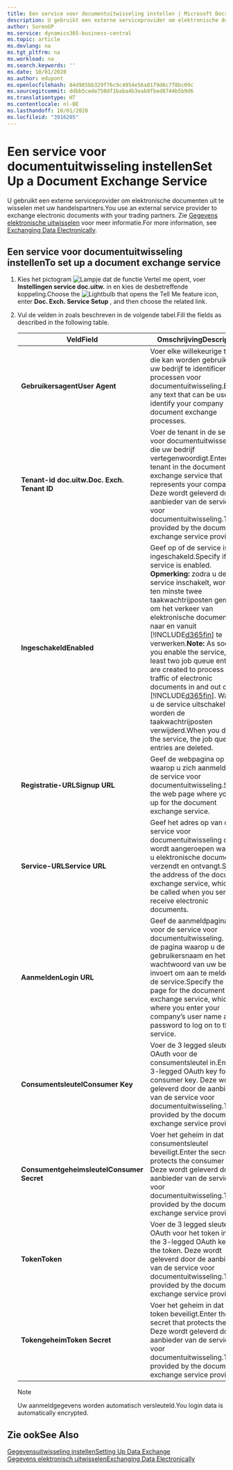 ```yaml
---
title: Een service voor documentuitwisseling instellen | Microsoft Docs
description: U gebruikt een externe serviceprovider om elektronische documenten uit te wisselen met uw handelspartners.
author: SorenGP
ms.service: dynamics365-business-central
ms.topic: article
ms.devlang: na
ms.tgt_pltfrm: na
ms.workload: na
ms.search.keywords: ''
ms.date: 10/01/2020
ms.author: edupont
ms.openlocfilehash: 84d985bb329f76c9c4954e56a01f9d6c7f8bc09c
ms.sourcegitcommit: ddbb5cede750df1baba4b3eab8fbed6744b5b9d6
ms.translationtype: HT
ms.contentlocale: nl-BE
ms.lasthandoff: 10/01/2020
ms.locfileid: "3916205"
---
```

# <a name="set-up-a-document-exchange-service"></a><span data-ttu-id="d467f-103">Een service voor documentuitwisseling instellen</span><span class="sxs-lookup"><span data-stu-id="d467f-103">Set Up a Document Exchange Service</span></span>
<span data-ttu-id="d467f-104">U gebruikt een externe serviceprovider om elektronische documenten uit te wisselen met uw handelspartners.</span><span class="sxs-lookup"><span data-stu-id="d467f-104">You use an external service provider to exchange electronic documents with your trading partners.</span></span> <span data-ttu-id="d467f-105">Zie [Gegevens elektronische uitwisselen](across-data-exchange.md) voor meer informatie.</span><span class="sxs-lookup"><span data-stu-id="d467f-105">For more information, see [Exchanging Data Electronically](across-data-exchange.md).</span></span>  

## <a name="to-set-up-a-document-exchange-service"></a><span data-ttu-id="d467f-106">Een service voor documentuitwisseling instellen</span><span class="sxs-lookup"><span data-stu-id="d467f-106">To set up a document exchange service</span></span>  
1. <span data-ttu-id="d467f-107">Kies het pictogram ![Lampje dat de functie Vertel me opent](media/ui-search/search_small.png "Vertel me wat u wilt doen"), voer **Instellingen service doc.uitw.** in en kies de desbetreffende koppeling.</span><span class="sxs-lookup"><span data-stu-id="d467f-107">Choose the ![Lightbulb that opens the Tell Me feature](media/ui-search/search_small.png "Tell me what you want to do") icon, enter **Doc. Exch. Service Setup** , and then choose the related link.</span></span>  
2. <span data-ttu-id="d467f-108">Vul de velden in zoals beschreven in de volgende tabel.</span><span class="sxs-lookup"><span data-stu-id="d467f-108">Fill the fields as described in the following table.</span></span>  

    |<span data-ttu-id="d467f-109">Veld</span><span class="sxs-lookup"><span data-stu-id="d467f-109">Field</span></span>|<span data-ttu-id="d467f-110">Omschrijving</span><span class="sxs-lookup"><span data-stu-id="d467f-110">Description</span></span>|  
    |---------------------------------|---------------------------------------|  
    |<span data-ttu-id="d467f-111">**Gebruikersagent**</span><span class="sxs-lookup"><span data-stu-id="d467f-111">**User Agent**</span></span>|<span data-ttu-id="d467f-112">Voer elke willekeurige tekst in die kan worden gebruikt om uw bedrijf te identificeren in processen voor documentuitwisseling.</span><span class="sxs-lookup"><span data-stu-id="d467f-112">Enter any text that can be used to identify your company in document exchange processes.</span></span>|  
    |<span data-ttu-id="d467f-113">**Tenant-id doc.uitw.**</span><span class="sxs-lookup"><span data-stu-id="d467f-113">**Doc. Exch. Tenant ID**</span></span>|<span data-ttu-id="d467f-114">Voer de tenant in de service voor documentuitwisseling in die uw bedrijf vertegenwoordigt.</span><span class="sxs-lookup"><span data-stu-id="d467f-114">Enter the tenant in the document exchange service that represents your company.</span></span> <span data-ttu-id="d467f-115">Deze wordt geleverd door de aanbieder van de service voor documentuitwisseling.</span><span class="sxs-lookup"><span data-stu-id="d467f-115">This is provided by the document exchange service provider.</span></span>|  
    |<span data-ttu-id="d467f-116">**Ingeschakeld**</span><span class="sxs-lookup"><span data-stu-id="d467f-116">**Enabled**</span></span>|<span data-ttu-id="d467f-117">Geef op of de service is ingeschakeld.</span><span class="sxs-lookup"><span data-stu-id="d467f-117">Specify if the service is enabled.</span></span> <span data-ttu-id="d467f-118">**Opmerking:** zodra u de service inschakelt, worden ten minste twee taakwachtrijposten gemaakt om het verkeer van elektronische documenten naar en vanuit [!INCLUDE[d365fin](includes/d365fin_md.md)] te verwerken.</span><span class="sxs-lookup"><span data-stu-id="d467f-118">**Note:**  As soon as you enable the service, at least two job queue entries are created to process the traffic of electronic documents in and out of [!INCLUDE[d365fin](includes/d365fin_md.md)].</span></span> <span data-ttu-id="d467f-119">Wanneer u de service uitschakelt, worden de taakwachtrijposten verwijderd.</span><span class="sxs-lookup"><span data-stu-id="d467f-119">When you disable the service, the job queue entries are deleted.</span></span>|  
    |<span data-ttu-id="d467f-120">**Registratie-URL**</span><span class="sxs-lookup"><span data-stu-id="d467f-120">**Signup URL**</span></span>|<span data-ttu-id="d467f-121">Geef de webpagina op waarop u zich aanmeldt voor de service voor documentuitwisseling.</span><span class="sxs-lookup"><span data-stu-id="d467f-121">Specify the web page where you sign up for the document exchange service.</span></span>|  
    |<span data-ttu-id="d467f-122">**Service-URL**</span><span class="sxs-lookup"><span data-stu-id="d467f-122">**Service URL**</span></span>|<span data-ttu-id="d467f-123">Geef het adres op van de service voor documentuitwisseling die wordt aangeroepen wanneer u elektronische documenten verzendt en ontvangt.</span><span class="sxs-lookup"><span data-stu-id="d467f-123">Specify the address of the document exchange service, which will be called when you send and receive electronic documents.</span></span>|  
    |<span data-ttu-id="d467f-124">**Aanmelden**</span><span class="sxs-lookup"><span data-stu-id="d467f-124">**Login URL**</span></span>|<span data-ttu-id="d467f-125">Geef de aanmeldpagina op voor de service voor documentuitwisseling. Dit is de pagina waarop u de gebruikersnaam en het wachtwoord van uw bedrijf invoert om aan te melden bij de service.</span><span class="sxs-lookup"><span data-stu-id="d467f-125">Specify the logon page for the document exchange service, which is where you enter your company’s user name and password to log on to the service.</span></span>|  
    |<span data-ttu-id="d467f-126">**Consumentsleutel**</span><span class="sxs-lookup"><span data-stu-id="d467f-126">**Consumer Key**</span></span>|<span data-ttu-id="d467f-127">Voer de 3 legged sleutel voor OAuth voor de consumentsleutel in.</span><span class="sxs-lookup"><span data-stu-id="d467f-127">Enter the 3-legged OAuth key for the consumer key.</span></span> <span data-ttu-id="d467f-128">Deze wordt geleverd door de aanbieder van de service voor documentuitwisseling.</span><span class="sxs-lookup"><span data-stu-id="d467f-128">This is provided by the document exchange service provider.</span></span>|  
    |<span data-ttu-id="d467f-129">**Consumentgeheimsleutel**</span><span class="sxs-lookup"><span data-stu-id="d467f-129">**Consumer Secret**</span></span>|<span data-ttu-id="d467f-130">Voer het geheim in dat de consumentsleutel beveiligt.</span><span class="sxs-lookup"><span data-stu-id="d467f-130">Enter the secret that protects the consumer key.</span></span> <span data-ttu-id="d467f-131">Deze wordt geleverd door de aanbieder van de service voor documentuitwisseling.</span><span class="sxs-lookup"><span data-stu-id="d467f-131">This is provided by the document exchange service provider.</span></span>|  
    |<span data-ttu-id="d467f-132">**Token**</span><span class="sxs-lookup"><span data-stu-id="d467f-132">**Token**</span></span>|<span data-ttu-id="d467f-133">Voer de 3 legged sleutel voor OAuth voor het token in.</span><span class="sxs-lookup"><span data-stu-id="d467f-133">Enter the 3-legged OAuth key for the token.</span></span> <span data-ttu-id="d467f-134">Deze wordt geleverd door de aanbieder van de service voor documentuitwisseling.</span><span class="sxs-lookup"><span data-stu-id="d467f-134">This is provided by the document exchange service provider.</span></span>|  
    |<span data-ttu-id="d467f-135">**Tokengeheim**</span><span class="sxs-lookup"><span data-stu-id="d467f-135">**Token Secret**</span></span>|<span data-ttu-id="d467f-136">Voer het geheim in dat het token beveiligt.</span><span class="sxs-lookup"><span data-stu-id="d467f-136">Enter the secret that protects the token.</span></span> <span data-ttu-id="d467f-137">Deze wordt geleverd door de aanbieder van de service voor documentuitwisseling.</span><span class="sxs-lookup"><span data-stu-id="d467f-137">This is provided by the document exchange service provider.</span></span>|  

    > [!NOTE]  
    > <span data-ttu-id="d467f-138">Uw aanmeldgegevens worden automatisch versleuteld.</span><span class="sxs-lookup"><span data-stu-id="d467f-138">You login data is automatically encrypted.</span></span>

## <a name="see-also"></a><span data-ttu-id="d467f-139">Zie ook</span><span class="sxs-lookup"><span data-stu-id="d467f-139">See Also</span></span>  
[<span data-ttu-id="d467f-140">Gegevensuitwisseling instellen</span><span class="sxs-lookup"><span data-stu-id="d467f-140">Setting Up Data Exchange</span></span>](across-set-up-data-exchange.md)  
[<span data-ttu-id="d467f-141">Gegevens elektronisch uitwisselen</span><span class="sxs-lookup"><span data-stu-id="d467f-141">Exchanging Data Electronically</span></span>](across-data-exchange.md)
